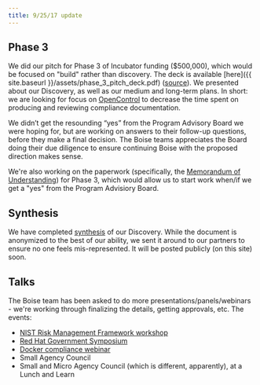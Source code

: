```yaml
---
title: 9/25/17 update
---
```


## Phase 3

We did our pitch for Phase 3 of Incubator funding ($500,000), which would be focused on "build" rather than discovery. The deck is available [here]({{ site.baseurl }}/assets/phase_3_pitch_deck.pdf) ([source](https://docs.google.com/presentation/d/1n02JdQuia-DerMp6WRsFpTtORC-UdLfcT1eIRf4AwgM/edit#slide=id.p)). We presented about our Discovery, as well as our medium and long-term plans. In short: we are looking for focus on [OpenControl](http://open-control.org/) to decrease the time spent on producing and reviewing compliance documentation.

We didn’t get the resounding “yes” from the Program Advisory Board we were hoping for, but are working on answers to their follow-up questions, before they make a final decision. The Boise teams appreciates the Board doing their due diligence to ensure continuing Boise with the proposed direction makes sense.

We're also working on the paperwork (specifically, the [Memorandum of Understanding](https://docs.google.com/document/d/1i7dLIkHUNrieYtqop91uLuGkmOv0VaEnDkElde5Gcqw/edit)) for Phase 3, which would allow us to start work when/if we get a "yes" from the Program Advisiory Board.

## Synthesis

We have completed [synthesis](https://docs.google.com/document/d/1umGzynrp05qNhIfSLuiAxN7L3Znfe1T4XSrCPBuyNXU/edit#) of our Discovery. While the document is anonymized to the best of our ability, we sent it around to our partners to ensure no one feels mis-represented. It will be posted publicly (on this site) soon.

## Talks

The Boise team has been asked to do more presentations/panels/webinars - we're working through finalizing the details, getting approvals, etc. The events:

- [NIST Risk Management Framework workshop](https://beta.csrc.nist.gov/Events/2017/NIST-Risk-Management-Framework-Workshop)
- [Red Hat Government Symposium](https://fedscoop.com/events/redhatgov/2017/)
- [Docker compliance webinar](https://www.docker.com/events/docker-webinars)
- Small Agency Council
- Small and Micro Agency Council (which is different, apparently), at a Lunch and Learn
